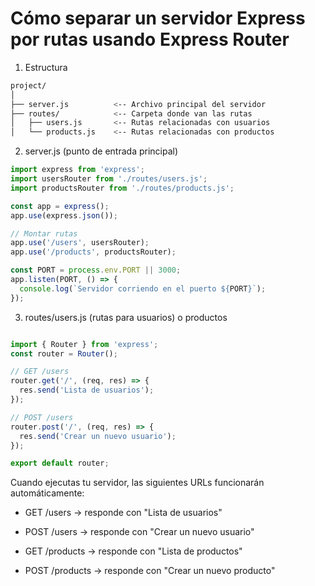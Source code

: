 # Cómo separar un servidor Express por rutas usando Express Router

1. Estructura
```bash
project/
│
├── server.js          <-- Archivo principal del servidor
├── routes/            <-- Carpeta donde van las rutas
│   ├── users.js       <-- Rutas relacionadas con usuarios
│   └── products.js    <-- Rutas relacionadas con productos
```

2. server.js (punto de entrada principal)

```javascript
import express from 'express';
import usersRouter from './routes/users.js';
import productsRouter from './routes/products.js';

const app = express();
app.use(express.json());

// Montar rutas
app.use('/users', usersRouter);
app.use('/products', productsRouter);

const PORT = process.env.PORT || 3000;
app.listen(PORT, () => {
  console.log(`Servidor corriendo en el puerto ${PORT}`);
});

```

3. routes/users.js (rutas para usuarios) o productos

```javascript

import { Router } from 'express';
const router = Router();

// GET /users
router.get('/', (req, res) => {
  res.send('Lista de usuarios');
});

// POST /users
router.post('/', (req, res) => {
  res.send('Crear un nuevo usuario');
});

export default router;

```


Cuando ejecutas tu servidor, las siguientes URLs funcionarán automáticamente:

- GET /users → responde con "Lista de usuarios"

- POST /users → responde con "Crear un nuevo usuario"

- GET /products → responde con "Lista de productos"

- POST /products → responde con "Crear un nuevo producto"
